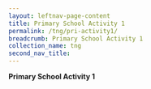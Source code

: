 ```yaml
---
layout: leftnav-page-content
title: Primary School Activity 1
permalink: /tng/pri-activity1/
breadcrumb: Primary School Activity 1
collection_name: tng
second_nav_title: 
---
```


**Primary School Activity 1**






